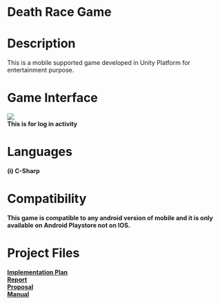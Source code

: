 <h1> Death Race Game</h1>


<h1>Description</h1>
  
This is a mobile supported game developed in Unity Platform for entertainment purpose.

<h1>Game Interface</h1>
<img src="https://raousama1122.github.io/Death-Race-Game/Death Race_Manual.pdf"/><br/>
<b>This is for log in activity<b/>
<h1> Languages </h1>
(i) C-Sharp

<h1> Compatibility </h1>
This game is compatible to any android version of mobile and it is only available on Android Playstore not on IOS.

<h1> Project Files </h1>
<a href="https://raousama1122.github.io/Death-Race-Game/Implementation Plan.pdf">Implementation Plan</a><br/>
<a href="https://raousama1122.github.io/Death-Race-Game/Death Race_Report.pdf">Report</a><br/>
<a href="https://raousama1122.github.io/Death-Race-Game/Death Race_Proposal.pdf">Proposal</a><br/>
<a href="https://raousama1122.github.io/Death-Race-Game/Death Race_Manual.pdf">Manual</a><br/>


